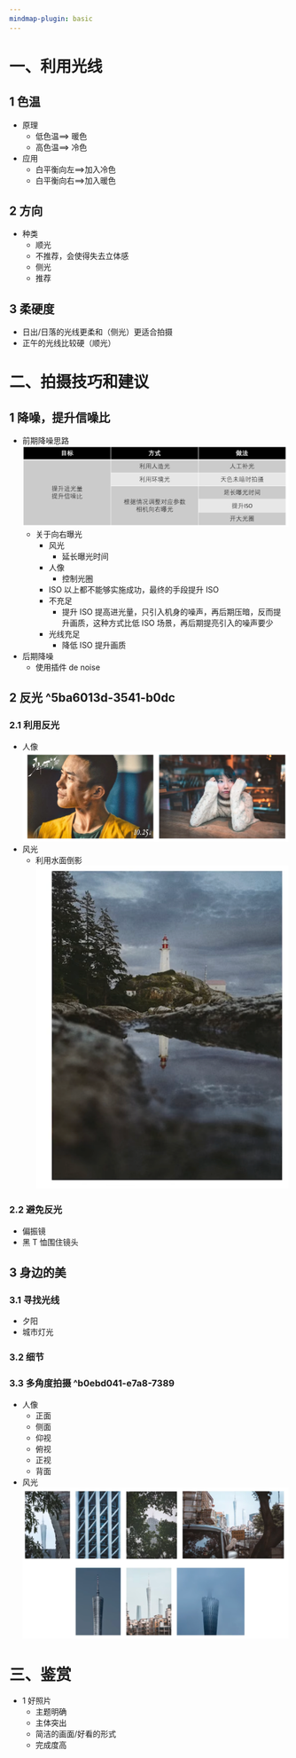 ```yaml
---
mindmap-plugin: basic
---
```




# 一、利用光线

## 1 色温

- 原理
  - 低色温==> 暖色
  - 高色温==> 冷色
- 应用
  - 白平衡向左==>加入冷色
  - 白平衡向右==>加入暖色

## 2 方向

- 种类
  - 顺光
  - 不推荐，会使得失去立体感
  - 侧光
  - 推荐

## 3 柔硬度

- 日出/日落的光线更柔和（侧光）更适合拍摄
- 正午的光线比较硬（顺光）

# 二、拍摄技巧和建议

## 1 降噪，提升信噪比

- 前期降噪思路
 ![](images/Pasted%20image%2020231216221237.png)
  - 关于向右曝光
    - 风光
      - 延长曝光时间
    - 人像
      - 控制光圈
    - ISO
   以上都不能够实施成功，最终的手段提升 ISO
    - 不充足
      - 提升 ISO 提高进光量，只引入机身的噪声，再后期压暗，反而提升画质，这种方式比低 ISO 场景，再后期提亮引入的噪声要少
    - 光线充足
      - 降低 ISO 提升画质
- 后期降噪
  - 使用插件 de noise

## 2 反光 ^5ba6013d-3541-b0dc

### 2.1 利用反光

- 人像
  ![](images/Pasted%20image%2020231216222436.png)
- 风光
  - 利用水面倒影
  ![](images/Pasted%20image%2020231216222545.png)

### 2.2 避免反光

- 偏振镜
- 黑 T 恤围住镜头

## 3 身边的美

### 3.1 寻找光线

- 夕阳
- 城市灯光

### 3.2 细节

### 3.3 多角度拍摄 ^b0ebd041-e7a8-7389

- 人像
  - 正面
  - 侧面
  - 仰视
  - 俯视
  - 正视
  - 背面
- 风光
 ![](images/Pasted%20image%2020231216223432.png)

# 三、鉴赏

- 1 好照片
  - 主题明确
  - 主体突出
  - 简洁的画面/好看的形式
  - 完成度高
